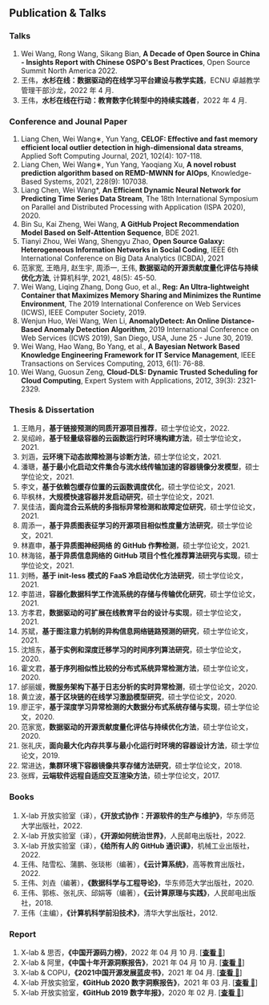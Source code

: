 ## Publication & Talks

### Talks

1. Wei Wang, Rong Wang, Sikang Bian, **A Decade of Open Source in China - Insights Report with Chinese OSPO's Best Practices**, Open Source Summit North America 2022.
2. 王伟，**水杉在线：数据驱动的在线学习平台建设与教学实践**，ECNU 卓越教学管理干部沙龙，2022 年 4 月.
3. 王伟，**水杉在线在行动：教育数字化转型中的持续实践者**，2022 年 4 月.


### Conference and Jounal Paper

1.	Liang Chen, Wei Wang∗, Yun Yang, **CELOF: Effective and fast memory efficient local outlier detection in high-dimensional data streams**, Applied Soft Computing Journal, 2021, 102(4): 107-118.
2.	Liang Chen, Wei Wang∗, Yun Yang, Yaoqiang Xu, **A novel robust prediction algorithm based on REMD-MWNN for AIOps**, Knowledge-Based Systems, 2021, 228(9): 107038.
3.	Liang Chen, Wei Wang*, **An Efficient Dynamic Neural Network for Predicting Time Series Data Stream**, The 18th International Symposium on Parallel and Distributed Processing with Application (ISPA 2020), 2020.
4.	Bin Su, Kai Zheng, Wei Wang, **A GitHub Project Recommendation Model Based on Self-Attention Sequence**, BDE 2021.
5.	Tianyi Zhou, Wei Wang, Shengyu Zhao, **Open Source Galaxy: Heterogeneous Information Networks in Social Coding**, IEEE 6th International Conference on Big Data Analytics (ICBDA), 2021
6.	范家宽, 王皓月, 赵生宇, 周添一, 王伟, **数据驱动的开源贡献度量化评估与持续优化方法**, 计算机科学, 2021, 48(5): 45-50.
7.	Wei Wang, Liqing Zhang, Dong Guo, et al., **Reg: An Ultra-lightweight Container that Maximizes Memory Sharing and Minimizes the Runtime Environment**, The 2019 International Conference on Web Services (ICWS), IEEE Computer Society, 2019.
8.	Wenjun Huo, Wei Wang, Wen Li, **AnomalyDetect: An Online Distance-Based Anomaly Detection Algorithm**, 2019 International Conference on Web Services (ICWS 2019), San Diego, USA, June 25 - June 30, 2019.
9.	Wei Wang, Hao Wang, Bo Yang, et al., **A Bayesian Network Based Knowledge Engineering Framework for IT Service Management**, IEEE Transactions on Services Computing, 2013, 6(1): 76-88.
10.	Wei Wang, Guosun Zeng, **Cloud-DLS: Dynamic Trusted Scheduling for Cloud Computing**, Expert System with Applications, 2012, 39(3): 2321-2329.

### Thesis & Dissertation

1. 王皓月，**基于链接预测的同质开源项目推荐**，硕士学位论文，2022.
2. 吴绍岭，**基于轻量级容器的云函数运行时环境构建方法**，硕士学位论文，2021.
3. 刘涵，**云环境下动态故障检测与诊断方法**，硕士学位论文，2021.
4. 潘瑭，**基于最小化启动文件集合与流水线传输加速的容器镜像分发模型**，硕士学位论文，2021.
5. 李文，**基于依赖包缓存位置的云函数调度优化**，硕士学位论文，2021.
6. 毕枫林，**大规模快速容器并发启动研究**，硕士学位论文，2021.
7. 吴佳洁，**面向混合云系统的多指标异常检测和故障定位研究**，硕士学位论文，2021.
8. 周添一，**基于异质图表征学习的开源项目相似性度量方法研究**，硕士学位论文，2021.
9. 林嘉申，**基于异质图神经网络 的 GitHub 作弊检测**，硕士学位论文，2021.
10. 林海铭，**基于异质信息网络的 GitHub 项目个性化推荐算法研究与实现**，硕士学位论文，2021.
11. 刘畅，**基于 init-less 模式的 FaaS 冷启动优化方法研究**，硕士学位论文，2021.
12. 李苗进，**容器化数据科学工作流系统的存储与传输优化研究**，硕士学位论文，2021.
13. 方孝君，**数据驱动的可扩展在线教育平台的设计与实现**，硕士学位论文，2021.
14. 苏斌，**基于图注意力机制的异构信息网络链路预测的研究**，硕士学位论文，2021.
15. 沈旭东，**基于实例和深度迁移学习的时间序列算法研究**，硕士学位论文，2020.
16. 霍文君，**基于序列相似性比较的分布式系统异常检测方法**，硕士学位论文，2020.
17. 邰丽媛，**微服务架构下基于日志分析的实时异常检测**，硕士学位论文，2020.
18. 黄立波，**基于区块链的在线学习激励模型研究**，硕士学位论文，2020.
19. 廖正宇，**基于深度学习异常检测的大数据分布式系统存储与实现**，硕士学位论文，2020.
20. 范家宽，**数据驱动的开源贡献度量化评估与持续优化方法**，硕士学位论文，2020.
21. 张礼庆，**面向最大化内存共享与最小化运行时环境的容器设计方法**，硕士学位论文，2019.
22. 常进达，**集群环境下容器镜像共享存储方法研究**，硕士学位论文，2018.
23. 张辉，**云端软件远程自适应交互渲染方法**，硕士学位论文，2017.

### Books

1. X-lab 开放实验室（译），**《开放式协作：开源软件的生产与维护》**，华东师范大学出版社，2022.
2. X-lab 开放实验室（译），**《开源如何统治世界》**，人民邮电出版社，2022.
3. X-lab 开放实验室（译），**《给所有人的 GitHub 通识课》**，机械工业出版社，2022.
4. 王伟、陆雪松、蒲鹏、张琰彬（编著），**《云计算系统》**，高等教育出版社，2022.
5. 王伟、刘垚（编著），**《数据科学与工程导论》**，华东师范大学出版社，2020.
6. 王伟、郭栋、张礼庆、邱娟等（编著），**《云计算原理与实践》**，人民邮电出版社，2018.
7. 王伟（主编），**《计算机科学前沿技术》**，清华大学出版社，2012.

### Report

1. X-lab & 思否，**《中国开源码力榜》**，2022 年 04 月 10 月. [[**查看 📑**](https://opensource.win/ "查看")]
2. X-lab & 阿里，**《中国十年开源洞察报告》**，2021 年 04 月 10 月. [[**查看 📑**](https://developer.aliyun.com/article/795363 "查看")]
3. X-lab & COPU，**《2021中国开源发展蓝皮书》**，2021 年 04 月. [[**查看 📑**](http://www.copu.org.cn/new/308 "查看")]
4. X-lab 开放实验室，**《GitHub 2020 数字洞察报告》**，2021 年 03 月. [[**查看 📑**](http://oss.x-lab.info/github-insight-report-2020.pdf "查看")]
5. X-lab 开放实验室，**《GitHub 2019 数字年报》**，2020 年 02 月. [[**查看 📑**](https://github.com/X-lab2017/github-analysis-report-2019 "查看")]
